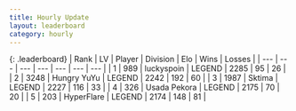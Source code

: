 ```yaml
---
title: Hourly Update
layout: leaderboard
category: hourly
---
```


{: .leaderboard}
| Rank | LV | Player | Division | Elo | Wins | Losses |
| --- | --- | --- | --- | --- | --- | --- |
| <span data-change="0">1</span> | 989 | <span title="ID: 512212">luckyspoin</span> | LEGEND | <span data-change="0">2285</span> | <span data-change="0">95</span> | <span data-change="0">26</span> |
| <span data-change="0">2</span> | 3248 | <span title="ID: 164871">Hungry YuYu</span> | LEGEND | <span data-change="-11">2242</span> | <span data-change="0">192</span> | <span data-change="1">60</span> |
| <span data-change="0">3</span> | 1987 | <span title="ID: 353063">Sktima</span> | LEGEND | <span data-change="-13">2227</span> | <span data-change="0">116</span> | <span data-change="1">33</span> |
| <span data-change="1">4</span> | 326 | <span title="ID: 641994">Usada Pekora</span> | LEGEND | <span data-change="0">2175</span> | <span data-change="0">70</span> | <span data-change="0">20</span> |
| <span data-change="-1">5</span> | 203 | <span title="ID: 415958">HyperFlare</span> | LEGEND | <span data-change="-4">2174</span> | <span data-change="1">148</span> | <span data-change="1">81</span> |